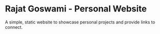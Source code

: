 # Rajat Goswami - Personal Website

A simple, static website to showcase personal projects and provide links to connect.
